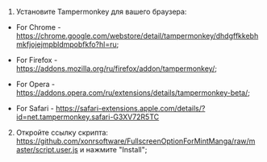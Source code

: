 1) Установите Tampermonkey для вашего браузера:

- For Chrome - https://chrome.google.com/webstore/detail/tampermonkey/dhdgffkkebhmkfjojejmpbldmpobfkfo?hl=ru;

- For Firefox -  https://addons.mozilla.org/ru/firefox/addon/tampermonkey/;

- For Opera - https://addons.opera.com/ru/extensions/details/tampermonkey-beta/;

- For Safari - https://safari-extensions.apple.com/details/?id=net.tampermonkey.safari-G3XV72R5TC

2) Откройте ссылку скрипта: https://github.com/xonrsoftware/FullscreenOptionForMintManga/raw/master/script.user.js и нажмите "Install";